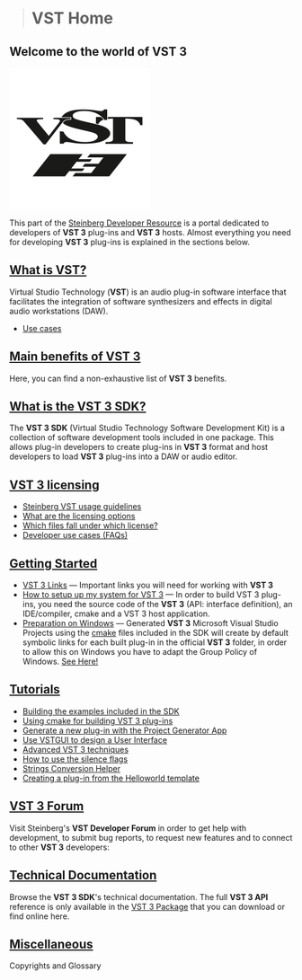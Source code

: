 ># VST Home

## Welcome to the world of VST 3

![VST Logo](../resources/VST_logo_white.png)

This part of the [Steinberg Developer Resource](https://developer.steinberg.help/display/SDH/Steinberg+Developer+Resource) is a portal dedicated to developers of **VST 3** plug-ins and **VST 3** hosts. Almost everything you need for developing **VST 3** plug-ins is explained in the sections below.

## [What is VST?](What+is+VST/Index.md)

Virtual Studio Technology (**VST**) is an audio plug-in software interface that facilitates the integration of software synthesizers and effects in digital audio workstations (DAW).

- [Use cases](What+is+VST/Use+cases.md)

## [Main benefits of VST 3](Main+benefits+of+VST+3/Index.md)

Here, you can find a non-exhaustive list of **VST 3** benefits.

## [What is the VST 3 SDK?](What+is+the+VST+3+SDK/Index.md)

The **VST 3 SDK** (Virtual Studio Technology Software Development Kit) is a collection of software development tools included in one package. This allows plug-in developers to create plug-ins in **VST 3** format and host developers to load **VST 3** plug-ins into a DAW or audio editor.

## [VST 3 licensing](VST+3+Licensing/Index.md)

- [Steinberg VST usage guidelines](VST+3+Licensing/Usage+guidelines.md)
- [What are the licensing options](VST+3+Licensing/What+are+the+licensing+options.md)
- [Which files fall under which license?](VST+3+Licensing/Which+files+fall+under+which+license.md)
- [Developer use cases (FAQs)](VST+3+Licensing/Developer+use+cases.md)

## [Getting Started](Getting+Started/Index.md)

- [VST 3 Links](Getting+Started/Links.md) — Important links you will need for working with **VST 3**
- [How to setup up my system for VST 3](Getting+Started/How+to+setup+my+system.md) — In order to build VST 3 plug-ins, you need the source code of the **VST 3** (API: interface definition), an IDE/compiler, cmake and a VST 3 host application.
- [Preparation on Windows](Getting+Started/Preparation+on+Windows.md) — Generated **VST 3** Microsoft Visual Studio Projects using the [cmake](<https://cmake.org/>) files included in the SDK will create by default symbolic links for each built plug-in in the official **VST 3** folder, in order to allow this on Windows you have to adapt the Group Policy of Windows. [See Here!](Getting+Started/Preparation+on+Windows.md)

## [Tutorials](Tutorials/Index.md)

- [Building the examples included in the SDK](Tutorials/Building+the+examples+included+in+the+SDK.md)
- [Using cmake for building VST 3 plug-ins](Tutorials/Using+cmake+for+building+plug-ins.md)
- [Generate a new plug-in with the Project Generator App](Tutorials/Generate+new+plug-in+with+Project+Generator.md)
- [Use VSTGUI to design a User Interface](Tutorials/Use+VSTGUI+to+design+a+UI.md)
- [Advanced VST 3 techniques](Tutorials/Advanced+VST+3+techniques.md)
- [How to use the silence flags](Tutorials/How+to+use+the+silence+flags.md)
- [Strings Conversion Helper](Tutorials/Strings+Conversion+Helper.md)
- [Creating a plug-in from the Helloworld template](Tutorials/Creating+a+plug-in+from+the+Helloworld+template.md)

## [VST 3 Forum](Forum/Index.md)

Visit Steinberg's **VST Developer Forum** in order to get help with development, to submit bug reports, to request new features and to connect to other **VST 3** developers:

## [Technical Documentation](Technical+Documentation/Index.md)

Browse the **VST 3 SDK**'s technical documentation. The full **VST 3 API** reference is only available in the [VST 3 Package](Getting+Started/Links.md) that you can download or find online here.

## [Miscellaneous](Miscellaneous/Index.md)

Copyrights and Glossary
